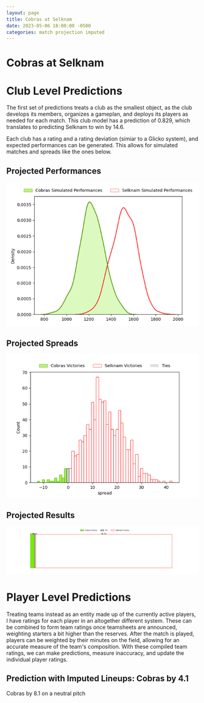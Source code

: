 ```yaml
---  
layout: page  
title: Cobras at Selknam  
date: 2023-05-06 18:00:00 -0500  
categories: match projection imputed  
---
```

# Cobras at Selknam

# Club Level Predictions


The first set of predictions treats a club as the smallest object, as the club develops its members, organizes a gameplan, and deploys its players as needed for each match. This club model has a prediction of 0.829, which translates to predicting Selknam to win by 14.6.

Each club has a rating and a rating deviation (simiar to a Glicko system), and expected performances can be generated. This allows for simulated matches and spreads like the ones below.
## Projected Performances


![Projected Performances](plots/performances_2023-05-06-Selknam-Cobras.png)
## Projected Spreads


![Projected Spreads](plots/spreads_2023-05-06-Selknam-Cobras.png)
## Projected Results


![Projected Results](plots/resultbar_2023-05-06-Selknam-Cobras.png)
# Player Level Predictions


Treating teams instead as an entity made up of the currently active players, I have ratings for each player in an altogether different system. These can be combined to form team ratings once teamsheets are announced, weighting starters a bit higher than the reserves. After the match is played, players can be weighted by their minutes on the field, allowing for an accurate measure of the team's composition. With these compiled team ratings, we can make predictions, measure inaccuracy, and update the individual player ratings.
## Prediction with Imputed Lineups: Cobras by 4.1


Cobras by 8.1 on a neutral pitch

